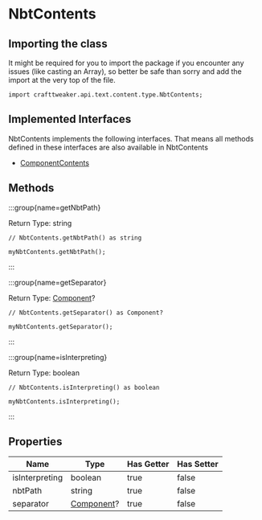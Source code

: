 # NbtContents

## Importing the class

It might be required for you to import the package if you encounter any issues (like casting an Array), so better be safe than sorry and add the import at the very top of the file.
```zenscript
import crafttweaker.api.text.content.type.NbtContents;
```


## Implemented Interfaces
NbtContents implements the following interfaces. That means all methods defined in these interfaces are also available in NbtContents

- [ComponentContents](/vanilla/api/text/content/ComponentContents)

## Methods

:::group{name=getNbtPath}

Return Type: string

```zenscript
// NbtContents.getNbtPath() as string

myNbtContents.getNbtPath();
```

:::

:::group{name=getSeparator}

Return Type: [Component](/vanilla/api/text/Component)?

```zenscript
// NbtContents.getSeparator() as Component?

myNbtContents.getSeparator();
```

:::

:::group{name=isInterpreting}

Return Type: boolean

```zenscript
// NbtContents.isInterpreting() as boolean

myNbtContents.isInterpreting();
```

:::


## Properties

|      Name      |                   Type                    | Has Getter | Has Setter |
|----------------|-------------------------------------------|------------|------------|
| isInterpreting | boolean                                   | true       | false      |
| nbtPath        | string                                    | true       | false      |
| separator      | [Component](/vanilla/api/text/Component)? | true       | false      |

